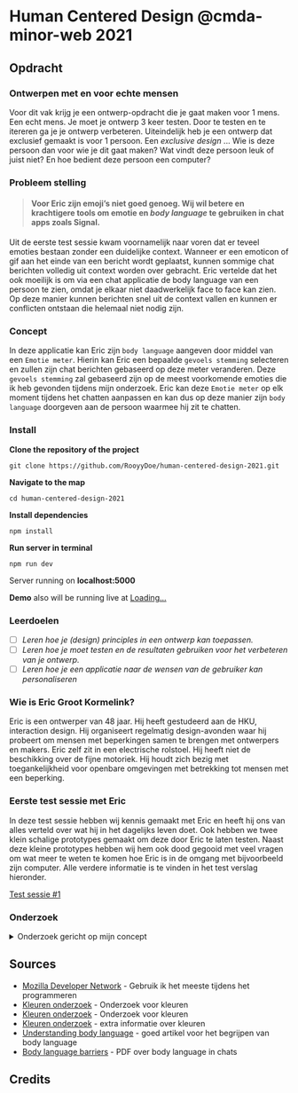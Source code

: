 # Human Centered Design @cmda-minor-web 2021

## Opdracht

### Ontwerpen met en voor echte mensen

Voor dit vak krijg je een ontwerp-opdracht die je gaat maken voor 1 mens. Een echt mens. Je moet je ontwerp 3 keer testen. Door te testen en te itereren ga je je ontwerp verbeteren. Uiteindelijk heb je een ontwerp dat exclusief gemaakt is voor 1 persoon. Een _exclusive design_ ... Wie is deze persoon dan voor wie je dit gaat maken? Wat vindt deze persoon leuk of juist niet? En hoe bedient deze persoon een computer?

### Probleem stelling

> #### Voor Eric zijn emoji’s niet goed genoeg. Wij wil betere en krachtigere tools om emotie en *body language* te gebruiken in chat apps zoals Signal.

Uit de eerste test sessie kwam voornamelijk naar voren dat er teveel emoties bestaan zonder een duidelijke context. Wanneer er een emoticon of gif aan het einde van een bericht wordt geplaatst, kunnen sommige chat berichten volledig uit context worden over gebracht. Eric vertelde dat het ook moeilijk is om via een chat applicatie de body language van een persoon te zien, omdat je elkaar niet daadwerkelijk face to face kan zien. Op deze manier kunnen berichten snel uit de context vallen en kunnen er conflicten ontstaan die helemaal niet nodig zijn.

### Concept

In deze applicatie kan Eric zijn `body language` aangeven door middel van een `Emotie meter`. Hierin kan Eric een bepaalde `gevoels stemming` selecteren en zullen zijn chat berichten gebaseerd op deze meter veranderen. Deze `gevoels stemming` zal gebaseerd zijn op de meest voorkomende emoties die ik heb gevonden tijdens mijn onderzoek. Eric kan deze `Emotie meter` op elk moment tijdens het chatten aanpassen en kan dus op deze manier zijn `body language` doorgeven aan de persoon waarmee hij zit te chatten.


### Install

**Clone the repository of the project**

```
git clone https://github.com/RooyyDoe/human-centered-design-2021.git
```

**Navigate to the map**

```
cd human-centered-design-2021
```

**Install dependencies**

```
npm install
```

**Run server in terminal**

```
npm run dev
```

Server running on **localhost:5000**

**Demo** also will be running live at [Loading... ]()

### Leerdoelen

- [ ] _Leren hoe je (design) principles in een ontwerp kan toepassen._
- [ ] _Leren hoe je moet testen en de resultaten gebruiken voor het verbeteren van je ontwerp._
- [ ] _Leren hoe je een applicatie naar de wensen van de gebruiker kan personaliseren_

### Wie is Eric Groot Kormelink?

Eric is een ontwerper van 48 jaar. Hij heeft gestudeerd aan de HKU, interaction design. Hij organiseert regelmatig design-avonden waar hij probeert om mensen met beperkingen samen te brengen met ontwerpers en makers. Eric zelf zit in een electrische rolstoel. Hij heeft niet de beschikking over de fijne motoriek. Hij houdt zich bezig met toegankelijkheid voor openbare omgevingen met betrekking tot mensen met een beperking.

### Eerste test sessie met Eric

In deze test sessie hebben wij kennis gemaakt met Eric en heeft hij ons van alles verteld over wat hij in het dagelijks leven doet. Ook hebben we twee klein schalige prototypes gemaakt om deze door Eric te laten testen. Naast deze kleine prototypes hebben wij hem ook dood gegooid met veel vragen om wat meer te weten te komen hoe Eric is in de omgang met bijvoorbeeld zijn computer. Alle verdere informatie is te vinden in het test verslag hieronder.

[Test sessie #1](https://github.com/RooyyDoe/human-centered-design-2021/wiki/Test-sessie-1-Kennis-making-(Eric-Groot-Kormelink))

### Onderzoek

<details>
  <summary>Onderzoek gericht op mijn concept</summary>
  
  ### Dungeon and Dragons
  
  Eric is een echte Dungeons & Dragons fan en organiseert regelmatig een sessie met zijn vrienden. aangezien de term gamen in mijn dagelijkse bezigheden zit, ga ik het design maken gebaseerd op Dungeons & Dragons. Om op deze manier de applicatie zo goed mogelijk te personaliseren naar Eric zijn smaak.
  
  Het spel Dungeons & Dragons is ontstaan in de jaren 70 en werd hier ontwikkeld door de makers **Gary Gygax** en **Dave Arneson**. Het spel was in deze tijd voornamelijk bedoeld voor studenten en uiteindelijk is het een groot succes geworden in meerdere leeftijds categorieën.
  
  Dungeons & Dragons wordt gespeeld door een groep spelers van meestal 3 tot 6 personen, plus de spelleider (die Dungeon Master of DM genoemd wordt). Ook is het mogelijk om met 1 speler en een spelleider, of met grotere groepen en meerdere spelleiders te spelen.
  
  De spelers zijn vrij om hun personage te laten doen wat zij willen, hoewel er veelal enkele richtlijnen worden gegeven waar de personages zich aan moeten houden. D&D speelt zich meestal af in een wereld die doet denken aan de middeleeuwen.
  
  Veel van deze Dungeons & Dragons spellen duren vaak aardig lang en soms wordt het spel in verschillende sessies gespeeld. Dungeons & Dragons is eigenlijk dus een Role play game waar iedereen zijn eigen personage creëert en hiermee speelt tot hij/zij uit het spel is gespeeld. En dit hele spel wordt begeleid door een Dungeon Master wat je hieronder ook in de video kan bekijken.
  
  Geweldige video die een goeie D&D sessie laat zien:
  
  [Dungeon And Dragons](https://www.youtube.com/watch?time_continue=769&v=yLEMb_RIZ3o&feature=emb_title)
  
  ### Gekleurde Emoties
  
  Wanneer je kleuren en emoties naast elkaar neer zet heeft iedereen hier een andere interpetatie over. Als je dit onderwerp ook opzoekt komen er verschillende opties naar voren. Ik heb zelf gekozen voor de meest voorkomende opties en wil deze dan ook gaan gebruiken in mijn applicatie om hiermee de `emotie meter` te gaan vullen.
  
  Als je kleur op de goede manier gebruikt in web design kan je op een goede manier emotie naar voren brengen. Wanneer je dit doet kan het webdesign erg krachtig uitpakken. Kleuren kunnen unieke reacties veroorzaken bij een gebruiker. ook heeft elke individuele kleur zijn eigen eigenschap en hierdoor een uniek effect op de gebruiker.
  
  **Rood**
  
  > **Boosheid**, _Sub: (Gepassioneerd, Belangrijk, Passie, Moedig)_
    
  Kleur codes: 
  - Mahogany: #420D09
  - Maroon: #800000
  - Burgundy: #8D021F
  - Crimson: #B80F0A
  - Scarlet: #FF2400

---
    
  **Oranje**
  
  > **Opwinding**, _Sub: (Energiek, Optimistisch, Creatief, Grappig)_
    
  Kleur codes: 
  - Burnt OR: #964000
  - Tangerine: #CF9812A
  - Tiger: #FD6A02
  - Gold: #F9A602
  - BR. Amber: #FFBF00

---

  **Geel**
  
  > **Blijheid**, _Sub: (Spontaan, Positiviteit, Vriendelijk, Enthousiast)_
    
  Kleur codes: 
  - Bumblebee: #FCE205
  - Mustard: #FEDC56
  - Lemon: #EFFD5F
  - Banana: #FCF4A3
  - Egg nog: #F9E29C

---

  **Roze**
  
  > **Verlangen**, _Sub: (Liefde, Speels, Kinderlijk, Passie)_
    
  Kleur codes: 
  - Ruby: #E0115F
  - Magenta: #FF0090
  - Bubble Gum: #FE5BAC
  - Thulian: #FDE6FA
  - Lavender: #FBAED2

---

  **Grijs**
  
  > **Neutraal**, _Sub: (Practisch, Formeel, Stil, Somber)_
    
  Kleur codes: 
  - Steel: #777B7E
  - Lava: #808588
  - Seal: #818380
  - Pewter: #999DA0
  - Rhino: #B9BBB6

---

  **Blauw**
  
  > **Verdrietig**, _Sub: (Rustigheid, Verlegenheid, Zwaarmoedigheid, Betrouwbaar)_
    
  Kleur codes: 
  - Denim: #131E3A
  - Prussian: #003151
  - Yale: #0E4C92
  - Steel: #4682B4
  - Sky: #95C8D8

---

  **Paars**
  
  > **Angst**, _Sub: (Pride, Spiritueel, Gevoelig, Mysterieus)_
    
  Kleur codes: 
  - Eggplant: #311432
  - Byzantine: #702963
  - Grape: #6F2DA8
  - Orchid: #AF69EE
  - Floral: #B47EDE

---

  **Groen**
  
  > **Afschuw**, _Sub: (Afkeer, Minachtig, Hebzucht, Afgunst)_
    
  Kleur codes: 
  - Sacramento: #043927
  - Forest: #0B6623
  - Sea: #2E8B57
  - Mint: #98FB98
  - Sage: #9DC183

---

  **Donker grijs**
  
  > **Verward**, _Sub: (Schok, Verbijstering, Verbaast)_
    
  Kleur codes: 
  - Iron: #48494B
  - Anchor: #3E424B

  
  ### Het niet begrijpen van `body language` tijdens chatten
  
  Doordat je elkaar tijdens het chatten niet kan zien behalve als je dus daadwerkelijk een camera aan doet is het lastig om elkaars body language te lezen en kunnen berichten dus snel uit context vallen. Er zijn op het internet genoeg onderzoeken gedaan hoe je het beste body language kan lezen van mensen, maar er is weinig te vinden over hoe dit gedaan wordt via chat message. 
  
  Zelf heb ik hier ook last van. Ik gebruik vaak emoticons aan het einde van mijn zinnen om op deze manier de zin wat informeler over te laten komen. Dit gaat af en toe fout waardoor de hele zin in een andere context wordt opgevallen. Dit wil ik dus gaan verkomen in mijn applicaties om eigenlijk zo min mogelijk tot niet gebruik te maken van emoticons. 
  
  > Without the benefit of body language, you run a higher risk of misinterpreting the meaning of
communications. You don't see that wink after a sarcastic statement. You don't know how to
interpret that exclamation point (is it excitement or anger?). You don't know if a one-word
statement of acknowledgement – like "Noted" – means anything more than what it is.
  
  
</details>

## Sources

- [Mozilla Developer Network](https://developer.mozilla.org/en-US/) - Gebruik ik het meeste tijdens het programmeren
- [Kleuren onderzoek](https://graf1x.com/color-psychology-emotion-meaning-poster/) - Onderzoek voor kleuren
- [Kleuren onderzoek](https://www.creativebloq.com/web-design/12-colours-and-emotions-they-evoke-61515112) - Onderzoek voor kleuren
- [Kleuren onderzoek](https://tvtropes.org/pmwiki/pmwiki.php/Main/ColourCodedEmotions) - extra informatie over kleuren
- [Understanding body language](https://www.verywellmind.com/understand-body-language-and-facial-expressions-4147228) - goed artikel voor het begrijpen van body language
- [Body language barriers](https://lah.elearningontario.ca/CMS/public/exported_courses/GLS4O/exported/GLS4OU01/GLS4OU01/GLS4OU01A04/_teacher/axerosolutions.com-HowtoAvoidtheCommunicationBarriersofChatandText.pdf) - PDF over body language in chats


## Credits

